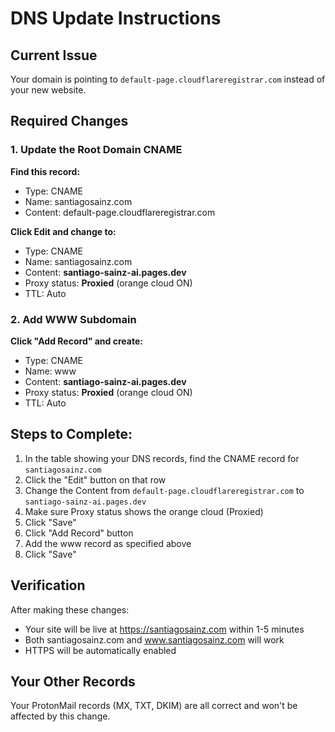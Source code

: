 # DNS Update Instructions

## Current Issue
Your domain is pointing to `default-page.cloudflareregistrar.com` instead of your new website.

## Required Changes

### 1. Update the Root Domain CNAME

**Find this record:**
- Type: CNAME
- Name: santiagosainz.com
- Content: default-page.cloudflareregistrar.com

**Click Edit and change to:**
- Type: CNAME
- Name: santiagosainz.com
- Content: **santiago-sainz-ai.pages.dev**
- Proxy status: **Proxied** (orange cloud ON)
- TTL: Auto

### 2. Add WWW Subdomain

**Click "Add Record" and create:**
- Type: CNAME
- Name: www
- Content: **santiago-sainz-ai.pages.dev**
- Proxy status: **Proxied** (orange cloud ON)
- TTL: Auto

## Steps to Complete:

1. In the table showing your DNS records, find the CNAME record for `santiagosainz.com`
2. Click the "Edit" button on that row
3. Change the Content from `default-page.cloudflareregistrar.com` to `santiago-sainz-ai.pages.dev`
4. Make sure Proxy status shows the orange cloud (Proxied)
5. Click "Save"
6. Click "Add Record" button
7. Add the www record as specified above
8. Click "Save"

## Verification

After making these changes:
- Your site will be live at https://santiagosainz.com within 1-5 minutes
- Both santiagosainz.com and www.santiagosainz.com will work
- HTTPS will be automatically enabled

## Your Other Records
Your ProtonMail records (MX, TXT, DKIM) are all correct and won't be affected by this change.